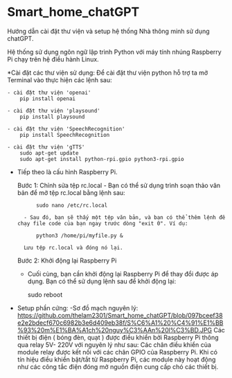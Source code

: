 # Smart_home_chatGPT
Hướng dẫn cài đặt thư viện và setup hệ thống Nhà thông minh sử dụng chatGPT.

Hệ thống sử dụng ngôn ngữ lập trình Python với máy tính nhúng Raspberry Pi chạy trên hệ điều hành Linux.

*Cài đặt các thư viện sử dụng: Để cài đặt thư viện python hỗ trợ ta mở Terminal vào thực hiện các lệnh sau:

    - cài đặt thư viện 'openai'
        pip install openai

    - cài đặt thư viện 'playsound'
        pip install playsound

    - cài đặt thư viện 'SpeechRecognition'
        pip install SpeechRecognition

    - cài đặt thư viện 'gTTS'
        sudo apt-get update
        sudo apt-get install python-rpi.gpio python3-rpi.gpio

* Tiếp theo là cấu hình Raspberry Pi.

    Bước 1: Chỉnh sửa tệp rc.local
        - Bạn có thể sử dụng trình soạn thảo văn bản để mở tệp rc.local bằng lệnh sau:

            sudo nano /etc/rc.local

        - Sau đó, bạn sẽ thấy một tệp văn bản, và bạn có thể thêm lệnh để chạy file code của bạn ngay trước dòng "exit 0". Ví dụ:

            python3 /home/pi/myfile.py &

        Lưu tệp rc.local và đóng nó lại.
    Bước 2: Khởi động lại Raspberry Pi

    - Cuối cùng, bạn cần khởi động lại Raspberry Pi để thay đổi được áp dụng. Bạn có thể sử dụng lệnh sau để khởi động lại:

        sudo reboot
        
        
 * Setup phần cứng:
        -Sơ đồ mạch nguyên lý: https://github.com/thelam2301/Smart_home_chatGPT/blob/097bceef38e2e2bdecf670c6982b3e6d409eb38f/S%C6%A1%20%C4%91%E1%BB%93%20m%E1%BA%A1ch%20nguy%C3%AAn%20l%C3%BD.JPG
    Các thiết bị điện ( bóng đèn, quạt ) được điều khiển bởi Raspberry Pi thông qua relay 5V- 220V với nguyên lý như sau:
    Các chân điều khiển của module relay được kết nối với các chân GPIO của Raspberry Pi. Khi có tín hiệu điều khiển bật/tắt từ Raspberry Pi, các module này hoạt động  như các công tắc điện đóng mở nguồn điện cung cấp chó các thiết bị.

 
 
 
